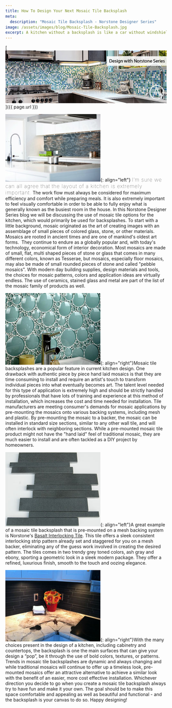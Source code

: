 ```yaml
---
title: How To Design Your Next Mosaic Tile Backsplash
meta:
  description: "Mosaic Tile Backsplash - Norstone Designer Series"
image: /assets/images/blog/Mosaic-Tile-Backsplash.jpg
excerpt: A kitchen without a backsplash is like a car without windshield wipers - it can work some of the time, but when things get wet, watch out! A popular finish in today's kitchen design is the use of mosaic tiles backsplashes, made from a variety of materials including tile, glass, stone, even metal. Come with us and explore the difference between traditional hand laid mosaics and today's pre-mounted systems and see how a mosaic tile backsplash might be a good fit for your next kitchen remodel.
---
```


[![](/assets/images/blog/Mosaic-Tile-Backsplash.jpg)]({{ page.url }})

![](/assets/images/blog/Mosaic-Tile-Backsplash---Norstone-Charcoal.jpg){: align="left"} <span style="font-size:16px;font-weight:lighter;letter-spacing:1px">I’m sure we can all agree that the layout of a kitchen is extremely important.</span> The work flow must always be considered for maximum efficiency and comfort while preparing meals. It is also extremely important to feel visually comfortable in order to be able to fully enjoy what is generally known as the busiest room in the house. In this Norstone Designer Series blog we will be discussing the use of mosaic tile options for the kitchen, which would primarily be used for backsplashes. To start with a little background, mosaic originated as the art of creating images with an assemblage of small pieces of colored glass, stone, or other materials. Mosaics are rooted in ancient times and are one of mankind's oldest art forms.  They continue to endure as a globally popular and, with today's technology, economical form of interior decoration. Most mosaics are made of small, flat, multi shaped pieces of stone or glass that comes in many different colors, known as Tesserae, but mosaics, especially floor mosaics, may also be made of small rounded pieces of stone and called "pebble mosaics". With modern day building supplies, design materials and tools, the choices for mosaic patterns, colors and application ideas are virtually endless. The use of ceramics, stained glass and metal are part of the list of the mosaic family of products as well.

![](/assets/images/blog/Mosaic-Tile-Backsplash---Bubbles.jpg){: align="right"}Mosaic tile backsplashes are a popular feature in current kitchen design. One drawback with authentic piece by piece hand laid mosaics is that they are time consuming to install and require an artist's touch to transform individual pieces into what eventually becomes art. The talent level needed for this type of application is extremely high and should be strictly handled by professionals that have lots of training and experience at this method of installation, which increases the cost and time needed for installation. Tile manufacturers are meeting consumer's demands for mosaic applications by pre-mounting the mosaics onto various backing systems, including mesh and plastic. By pre-mounting the mosaic to a backer, the mosaic can be installed in standard size sections, similar to any other wall tile, and will often interlock with neighboring sections. While a pre-mounted mosaic tile product might not have the "hand laid" feel of traditional mosaic, they are much easier to install and are often tackled as a DIY project by homeowners.

![](/assets/images/blog/Mosaic-Tile-Backsplash---Basalt-IL-Grey.jpg){: align="left"}A great example of a mosaic tile backsplash that is pre-mounted on a mesh backing system is Norstone's [Basalt Interlocking Tile](/products/modern-wall-tile/). This tile offers a sleek consistent interlocking strip pattern already set and staggered for you on a mesh backer, eliminating any of the guess work involved in creating the desired pattern. The tiles comes in two trendy grey toned colors, ash gray and ebony, sporting a geometric look in a sleek modern package. They offer a refined, luxurious finish, smooth to the touch and oozing elegance.

![](/assets/images/blog/Mosaic-Tile-Backsplash---Norstone-Ebony-Basalt.jpg){: align="right"}With the many choices present in the design of a kitchen, including cabinetry and countertops, the backsplash is one the main surfaces that can give your design a “pop”, be it through the use of bold colors, textures, or patterns. Trends in mosaic tile backsplashes are dynamic and always changing and while traditional mosaics will continue to offer up a timeless look, pre-mounted mosaics offer an attractive alternative to achieve a similar look with the benefit of an easier, more cost effective installation. Whichever direction you decide to go when you create a mosaic tile backsplash always try to have fun and make it your own. The goal should be to make this space comfortable and appealing as well as beautiful and functional - and the backsplash is your canvas to do so. Happy designing!
